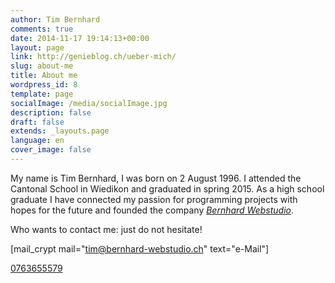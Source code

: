 ```yaml
---
author: Tim Bernhard
comments: true
date: 2014-11-17 19:14:13+00:00
layout: page
link: http://genieblog.ch/ueber-mich/
slug: about-me
title: About me
wordpress_id: 8
template: page
socialImage: /media/socialImage.jpg
description: false
draft: false
extends: _layouts.page
language: en
cover_image: false
---
```


My name is Tim Bernhard, I was born on 2 August 1996.
I attended the Cantonal School in Wiedikon and graduated in spring 2015. As a high school graduate I have connected my passion for programming projects with hopes for the future and founded the company [_Bernhard Webstudio_](http://bernhard-webstudio.ch).

Who wants to contact me: just do not hesitate!

[mail_crypt mail="tim@bernhard-webstudio.ch" text="e-Mail"]

[0763655579](tel:+41763655579)
